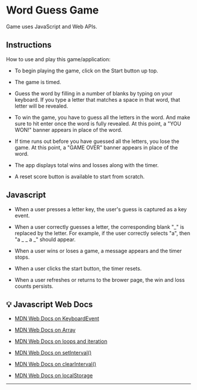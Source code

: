 # Word Guess Game

Game uses JavaScript and Web APIs.

## Instructions

How to use and play this game/application:

- To begin playing the game, click on the Start button up top.

- The game is timed.

- Guess the word by filling in a number of blanks by typing on your keyboard. If you type a letter that matches a space in that word, that letter will be revealed.

- To win the game, you have to guess all the letters in the word. And make sure to hit enter once the word is fully revealed. At this point, a "YOU WON!" banner appears in place of the word.

- If time runs out before you have guessed all the letters, you lose the game. At this point, a "GAME OVER" banner appears in place of the word.

- The app displays total wins and losses along with the timer.

- A reset score button is available to start from scratch.

## Javascript

- When a user presses a letter key, the user's guess is captured as a key event.

- When a user correctly guesses a letter, the corresponding blank "_" is replaced by the letter. For example, if the user correctly selects "a", then "a _ _ a _" should appear.

- When a user wins or loses a game, a message appears and the timer stops.

- When a user clicks the start button, the timer resets.

- When a user refreshes or returns to the brower page, the win and loss counts persists.

## 💡 Javascript Web Docs

- [MDN Web Docs on KeyboardEvent](https://developer.mozilla.org/en-US/docs/Web/API/KeyboardEvent)

- [MDN Web Docs on Array](https://developer.mozilla.org/en-US/docs/Web/JavaScript/Reference/Global_Objects/Array)

- [MDN Web Docs on loops and iteration](https://developer.mozilla.org/en-US/docs/Web/JavaScript/Guide/Loops_and_iteration)

- [MDN Web Docs on setInterval()](https://developer.mozilla.org/en-US/docs/Web/API/WindowOrWorkerGlobalScope/setInterval)

- [MDN Web Docs on clearInterval()](https://developer.mozilla.org/en-US/docs/Web/API/WindowOrWorkerGlobalScope/clearInterval)

- [MDN Web Docs on localStorage](https://developer.mozilla.org/en-US/docs/Web/API/Window/localStorage)

---
